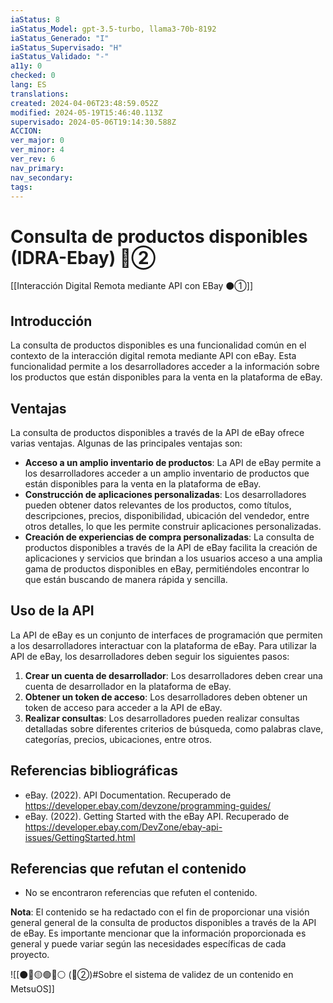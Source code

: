 ```yaml
---
iaStatus: 8
iaStatus_Model: gpt-3.5-turbo, llama3-70b-8192
iaStatus_Generado: "I"
iaStatus_Supervisado: "H"
iaStatus_Validado: "-"
a11y: 0
checked: 0
lang: ES
translations: 
created: 2024-04-06T23:48:59.052Z
modified: 2024-05-19T15:46:40.113Z
supervisado: 2024-05-06T19:14:30.588Z
ACCION: 
ver_major: 0
ver_minor: 4
ver_rev: 6
nav_primary: 
nav_secondary: 
tags:
---
```

# Consulta de productos disponibles (IDRA-Ebay) 🔴②

[[Interacción Digital Remota mediante API con EBay ⚫①]]

## Introducción

La consulta de productos disponibles es una funcionalidad común en el contexto de la interacción digital remota mediante API con eBay. Esta funcionalidad permite a los desarrolladores acceder a la información sobre los productos que están disponibles para la venta en la plataforma de eBay.

## Ventajas

La consulta de productos disponibles a través de la API de eBay ofrece varias ventajas. Algunas de las principales ventajas son:

* **Acceso a un amplio inventario de productos**: La API de eBay permite a los desarrolladores acceder a un amplio inventario de productos que están disponibles para la venta en la plataforma de eBay.
* **Construcción de aplicaciones personalizadas**: Los desarrolladores pueden obtener datos relevantes de los productos, como títulos, descripciones, precios, disponibilidad, ubicación del vendedor, entre otros detalles, lo que les permite construir aplicaciones personalizadas.
* **Creación de experiencias de compra personalizadas**: La consulta de productos disponibles a través de la API de eBay facilita la creación de aplicaciones y servicios que brindan a los usuarios acceso a una amplia gama de productos disponibles en eBay, permitiéndoles encontrar lo que están buscando de manera rápida y sencilla.

## Uso de la API

La API de eBay es un conjunto de interfaces de programación que permiten a los desarrolladores interactuar con la plataforma de eBay. Para utilizar la API de eBay, los desarrolladores deben seguir los siguientes pasos:

1. **Crear un cuenta de desarrollador**: Los desarrolladores deben crear una cuenta de desarrollador en la plataforma de eBay.
2. **Obtener un token de acceso**: Los desarrolladores deben obtener un token de acceso para acceder a la API de eBay.
3. **Realizar consultas**: Los desarrolladores pueden realizar consultas detalladas sobre diferentes criterios de búsqueda, como palabras clave, categorías, precios, ubicaciones, entre otros.

## Referencias bibliográficas

* eBay. (2022). API Documentation. Recuperado de <https://developer.ebay.com/devzone/programming-guides/>
* eBay. (2022). Getting Started with the eBay API. Recuperado de <https://developer.ebay.com/DevZone/ebay-api-issues/GettingStarted.html>

## Referencias que refutan el contenido

* No se encontraron referencias que refuten el contenido.

**Nota**: El contenido se ha redactado con el fin de proporcionar una visión general general de la consulta de productos disponibles a través de la API de eBay. Es importante mencionar que la información proporcionada es general y puede variar según las necesidades específicas de cada proyecto.

![[⚫🔴🟡🟢🔵⚪ (🔴②)#Sobre el sistema de validez de un contenido en MetsuOS]]
